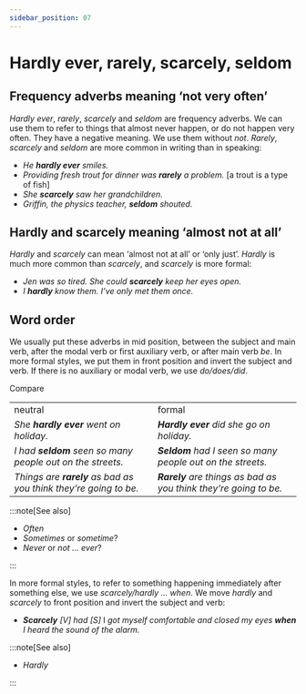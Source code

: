 ```yaml
---
sidebar_position: 07
---
```


# Hardly ever, rarely, scarcely, seldom

## Frequency adverbs meaning ‘not very often’

*Hardly ever*, *rarely*, *scarcely* and *seldom* are frequency adverbs. We can use them to refer to things that almost never happen, or do not happen very often. They have a negative meaning. We use them without *not*. *Rarely*, *scarcely* and *seldom* are more common in writing than in speaking:

- *He **hardly ever** smiles.*
- *Providing fresh trout for dinner was **rarely** a problem.* \[a trout is a type of fish\]
- *She **scarcely** saw her grandchildren.*
- *Griffin, the physics teacher, **seldom** shouted.*

## Hardly and scarcely meaning ‘almost not at all’

*Hardly* and *scarcely* can mean ‘almost not at all’ or ‘only just’. *Hardly* is much more common than *scarcely*, and *scarcely* is more formal:

- *Jen was so tired. She could **scarcely** keep her eyes open.*
- *I **hardly** know them. I’ve only met them once.*

## Word order

We usually put these adverbs in mid position, between the subject and main verb, after the modal verb or first auxiliary verb, or after main verb *be*. In more formal styles, we put them in front position and invert the subject and verb. If there is no auxiliary or modal verb, we use *do/does/did*.

Compare

<table><tbody><tr valign="top"><td>neutral</td><td>formal</td></tr><tr valign="top"><td><i>She </i><b><i>hardly ever</i></b><i> went on holiday.</i></td><td><b><i>Hardly ever</i></b><i> did she go on holiday.</i></td></tr><tr valign="top"><td><i>I had </i><b><i>seldom</i></b><i> seen so many people out on the streets.</i></td><td><b><i>Seldom</i></b><i> had I seen so many people out on the streets.</i></td></tr><tr valign="top"><td><i>Things are </i><b><i>rarely</i></b><i> as bad as you think they’re going to be.</i></td><td><b><i>Rarely</i></b><i> are things as bad as you think they’re going to be.</i></td></tr></tbody></table>

:::note[See also]

- *Often*
- *Sometimes* or *sometime*?
- *Never* or *not … ever*?

:::

In more formal styles, to refer to something happening immediately after something else, we use *scarcely/hardly … when*. We move *hardly* and *scarcely* to front position and invert the subject and verb:

- ***Scarcely*** *\[V\] had \[S\]* I *got myself comfortable and closed my eyes **when** I heard the sound of the alarm.*

:::note[See also]

- *Hardly*

:::
